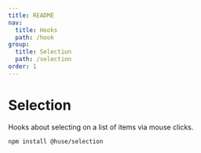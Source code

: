 ```yaml
---
title: README
nav:
  title: Hooks
  path: /hook
group:
  title: Selection
  path: /selection
order: 1
---
```


# Selection

Hooks about selecting on a list of items via mouse clicks.

```shell
npm install @huse/selection
```
